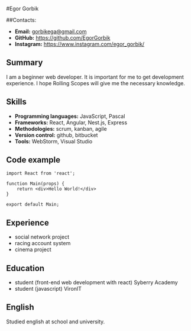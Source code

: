 #Egor Gorbik

##Contacts:

* **Email:** gorbikega@gmail.com 
* **GitHub:** https://github.com/EgorGorbik
* **Instagram:** https://www.instagram.com/egor_gorbik/

## Summary

I am a beginner web developer. It is important for me to get development experience. I hope Rolling Scopes will give me the necessary knowledge. 
## Skills

* **Programming languages:** JavaScript, Pascal
* **Frameworks:** React, Angular, Nest.js, Express
* **Methodologies:** scrum, kanban, agile
* **Version control:** github, bitbucket
* **Tools:** WebStorm, Visual Studio

## Code example
```
import React from 'react';

function Main(props) {
    return <div>Hello World!</div>
}

export default Main;
```
## Experience

* social network project
* racing account system
* cinema project

## Education

* student (front-end web development with react) Syberry Academy
* student (javascript) VironIT


## English

Studied english at school and university.
